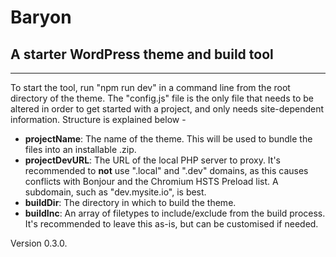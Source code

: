# Baryon
## A starter WordPress theme and build tool
___

To start the tool, run "npm run dev" in a command line from the root directory of the theme. The "config.js" file is the only file that needs to be altered in order to get started with a project, and only needs site-dependent information. Structure is explained below -

 - **projectName**: The name of the theme. This will be used to bundle the files into an installable .zip.
 - **projectDevURL**: The URL of the local PHP server to proxy. It's recommended to **not** use ".local" and ".dev" domains, as this causes conflicts with Bonjour and the Chromium HSTS Preload list. A subdomain, such as "dev.mysite.io", is best.
 - **buildDir**: The directory in which to build the theme. 
 - **buildInc**: An array of filetypes to include/exclude from the build process. It's recommended to leave this as-is, but can be customised if needed.

 Version 0.3.0.